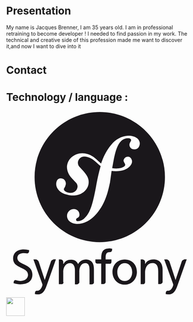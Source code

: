 # Presentation

My name is Jacques Brenner, I am 35 years old. 
I am in professional retraining to become developer ! 
I needed to find passion in my work. The technical and creative side of this profession made me want to discover it,and now I want to dive into it

# Contact

# Technology / language :
<svg viewBox="0 0 128 128">
<path d="M81.1 102.1c-5 0-8.4 3.6-8.4 8.6 0 4.7 3.4 8.6 8.4 8.6 4.9 0 8.3-3.9 8.3-8.6 0-5-3.3-8.6-8.3-8.6zm0 14.7c-3.6 0-5.1-3.2-5.1-6.1 0-3.1 1.9-6.1 5.1-6.1 3.2 0 5.1 3 5.1 6.1 0 2.9-1.6 6.1-5.1 6.1zM65 101.2v.8h-4v1.7c0 .7.7 1.2 1.4 1.2H65v14h1.6c.7 0 1.4-.7 1.4-1.3V105h3c.7 0 1-.7 1-1.4V102h-4v-1.1c0-2.2.3-3.9 2.9-3.9h.1c.7.1 1.3-.5 1.4-1.3l.1-1c-.6-.1-1.2-.2-2-.2-4.5.1-5.5 2.7-5.5 6.7zm-32.9 1v.1c-.6 0-1.3.5-1.5 1.1L26.4 116h-.1l-4.1-12.5c-.3-.6-.9-1.3-1.5-1.3v-.2h-2.1l5.6 15.5c.2.5.6 1.5.6 1.9 0 .3-.9 4.1-3.6 4.1H21c-.7 0-1.2.5-1.3 1.2l-.1 1.1c.5.1 1.1.2 2.1.2 4 0 5.2-3.9 6.3-7l6-17h-1.9v.2zm-19.2 3.6c-2.5-1.3-5.2-2.1-5.3-4.7 0-2.7 2.5-3.4 4.4-3.4.8 0 1.5.1 2.2.2.7.1 1.3-.5 1.4-1.2l.1-1c-1.3-.3-2.6-.5-3.7-.5-4.2 0-7.3 2.1-7.3 6.2 0 3.5 2.4 4.9 4.9 6.1 2.5 1.2 5.3 2.2 5.3 5.1 0 3-2.9 4.2-5 4.2-1.2 0-2.5-.3-3.5-.6-.7-.1-1.2.5-1.3 1.3l-.1.8c1.5.5 3 .8 4.5.8 4.7 0 8.4-1.8 8.4-6.7-.1-3.8-2.5-5.3-5-6.6zm41.4-3.7c-1.5 0-4 .8-5.1 3.2-.9-2.2-2.8-3.1-4.7-3.1-2.4 0-4.1.8-5.2 2.8H39v-1.2c0-.7-.5-1.6-1.3-1.6l.1-.2H36v17h2c.8 0 1.2-.7 1.2-1.4l-.2-.1v-6.8c0-3.1 1.6-6.1 4.7-6.1 2.4 0 3.3 2.5 3.3 4.6v9.9h1.3c.7 0 1.7-.7 1.7-1.4v-7c0-3.1 1.1-6.1 4.2-6.1 2.4 0 2.8 2.5 2.8 4.6v9.9h1.6c.7 0 1.4-.6 1.4-1.2v-9.4c0-3.7-1.5-6.4-5.7-6.4zm46.4-.1c-2.3 0-4.6 1-5.5 3H95v-1.2c0-.8-.6-1.6-1.4-1.6v-.2H92v17h1.8c.7 0 1.2-.7 1.2-1.4v-6.3c0-4 1.8-6.8 5.3-6.8 2.6.2 3.7 2 3.7 5.8v8.6h1.3c.7 0 1.7-.7 1.7-1.4v-8.4c0-4.4-2.1-7.1-6.3-7.1zm20.9 0v.3c-.6 0-1.3.5-1.5 1.1l-4.2 12.6h-.1l-4.1-12.5c-.3-.6-.9-1.3-1.5-1.3v-.2h-2.1l5.6 15.5c.2.5.6 1.5.6 1.9 0 .3-.9 4.1-3.6 4.1h-.2c-.7 0-1.2.5-1.3 1.2l-.1 1.1c.5.1 1.1.2 2.1.2 4 0 5.2-3.9 6.3-7l6-17h-1.9zM64 90.2c24.6 0 44.6-20 44.6-44.6S88.6 1 64 1 19.4 21 19.4 45.6s20 44.6 44.6 44.6zM34.4 48.8c.7-2.2 2.4-2.6 4.2-2.1 1.8.6 2.6 2.8 2 4.5-.1.2-.2.5-.3.9l-.8 1.4c-.4 1.4 1.4 2.3 2.7 2.7 2.9.9 5.7-.6 6.4-3 .7-2.2-.7-3.7-1.3-4.2l-2.7-2.9c-1.3-1.4-4-5.3-2.7-9.7.5-1.7 1.6-3.5 3.2-4.7 3.3-2.5 7-2.9 10.4-1.9 4.5 1.3 6.6 4.3 9.4 6.5 1.6-4.6 3.7-9.1 7-12.9 2.9-3.5 6.9-5.9 11.4-6.1 4.5-.1 7.9 1.9 8.1 5.1 0 1.4-.7 4.1-3.5 4.2-2.1.1-3.5-1.2-3.6-3 0-.7.2-1.3.6-2 .5-.9.6-1 .5-1.4 0-1.2-1.8-1.2-2.3-1.2-6.7.2-8.5 9.3-9.9 16.6l-.7 3.9c3.9.6 6.6-.1 8.1-1.1 2.1-1.4-.6-2.8-.3-4.4.4-1.6 1.8-2.4 3-2.4 1.6 0 2.8 1.7 2.8 3.4-.1 2.8-3.8 6.8-11.4 6.6-.9 0-1.8-.1-2.6-.2L71 49.3c-1.3 6-3 14.1-9 21.2-5.2 6.2-10.5 7.2-12.9 7.2-4.4.1-7.4-2.2-7.5-5.4-.1-3.1 2.6-4.7 4.4-4.8 2.4-.1 4 1.6 4.1 3.6.1 1.7-.8 2.2-1.4 2.5-.4.3-1 .6-.9 1.3 0 .3.3 1 1.3.9 1.9-.1 3.1-1 4-1.6 4.3-3.6 6-9.9 8.2-21.3l.5-2.8c.7-3.7 1.6-7.8 2.8-12-3-2.3-4.9-5.1-9-6.2-2.8-.8-4.5-.1-5.7 1.4-1.4 1.8-1 4.1.4 5.5l2.3 2.5c2.8 3.2 4.3 5.7 3.7 9.1-.9 5.4-7.3 9.5-14.9 7.2-6.6-1.7-7.8-6.3-7-8.8z" fill="#1A171B"></path>
</svg>


<img width="50px" background-color="#1A171B" src="https://cdn.jsdelivr.net/gh/devicons/devicon/icons/symfony/symfony-original-wordmark.svg" />

